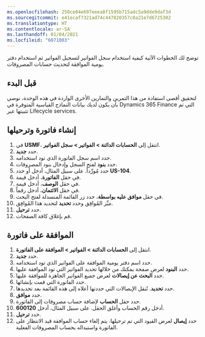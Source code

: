 ```yaml
---
ms.openlocfilehash: 250ce04e697eeea8f1595b715adc5a9dde9daf3d
ms.sourcegitcommit: e41ecaf7321ad74c447820357c8a21e7d6725302
ms.translationtype: HT
ms.contentlocale: ar-SA
ms.lasthandoff: 01/04/2021
ms.locfileid: "6071003"
---
```

توضح لك الخطوات الآتية كيفية استخدام سجل الفواتير لتسجيل الفواتير ثم استخدام دفتر يومية الموافقة لتحديث حسابات المصروفات.

## <a name="before-you-begin"></a>قبل البدء ##
لتحقيق أقصى استفادة من هذا التمرين والتمارين الأخرى الواردة في هذه الوحدة، نوصي بأن يكون لديك بيانات النماذج القياسية المتوفرة في Dynamics 365 Finance التي تم تثبيتها عبر Lifecycle services.
 

## <a name="create-and-post-an-invoice"></a>إنشاء فاتورة وترحيلها 

1.  في **USMF**، انتقل إلى **الحسابات الدائنة > الفواتير > سجل الفواتير**.
2.  حدد **جديد**.
3.  حدد اسم سجل الفاتورة الذي تود استخدامه.
4.  حدد **بنود** لفتح السجل وإدخال بنود المصروفات.
5.  حدد مُورِّداً. على سبيل المثال، أدخل أو حدد **US-104**.
6.  في حقل **الفاتورة**، أدخل قيمة.
7.  في حقل **الوصف**، أدخل قيمة.
8.  في حقل **الائتمان**، أدخل رقماً.
9.  في حقل **موافق عليه بواسطة**، حدد زر القائمة المنسدلة لفتح البحث.
10. ميِّز المُوافِق وحدد **تحديد** لتحديد هذا المُوافِق.
11. حدد **ترحيل**.
12. قم بإغلاق كافة الصفحات.


## <a name="approve-an-invoice"></a>الموافقة على فاتورة 

1.  انتقل إلى **الحسابات الدائنة > الفواتير > الموافقة على الفاتورة**.
2.  حدد **جديد**.
3.  حدد اسم دفتر يومية الموافقة على الفواتير الذي تود استخدامه.
4.  حدد **البنود** لعرض صفحة يمكنك من خلالها تحديد الفواتير التي تود الموافقة عليها.
5.  حدد **البحث عن إيصالات** لعرض جميع الفواتير الجاهزة للموافقة عليها.
6.  حدد الفاتورة التي قمت بإنشائها.
7.  حدد **تحديد**. تُنقل الإيصالات التي حددتها أعلاه إلى هذه القائمة بعد تحديدها.
8.  حدد **موافق**.
9.  حدد حقل **الحساب** لإضافة حساب مصروفات إلى الفاتورة.
10. أدخل رقم الحساب وأغلق الحقل. على سبيل المثال، أدخل **600120**.
11. حدد **ترحيل**.
12. حدد **إيصال** لعرض القيود التي تم ترحيلها. يتم إلغاء حساب الموافقة قيد الانتظار على الفاتورة واستبداله بحساب المصروفات الفعلية.

